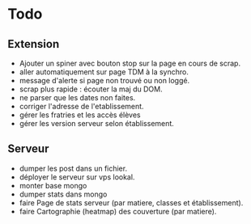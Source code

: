 Todo
===

Extension
---
- Ajouter un spiner avec bouton stop sur la page en cours de scrap.
- aller automatiquement sur page TDM à la synchro.
- message d'alerte si page non trouvé ou non loggé.
- scrap plus rapide : écouter la maj du DOM.
- ne parser que les dates non faites.
- corriger l'adresse de l'etablissement.
- gérer les fratries et les accès élèves
- gérer les version serveur selon établissement.

Serveur
---
- dumper les post dans un fichier.
- déployer le serveur sur vps lookal.
- monter base mongo
- dumper stats dans mongo
- faire Page de stats serveur (par matiere, classes et établissement).
- faire Cartographie (heatmap) des couverture (par matiere).



